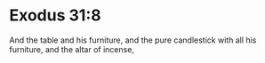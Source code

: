 # Exodus 31:8

And the table and his furniture, and the pure candlestick with all his furniture, and the altar of incense,